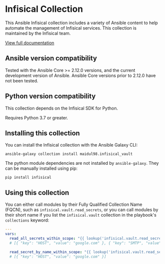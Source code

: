 # Infisical Collection
This Ansible Infisical collection includes a variety of Ansible content to help automate the management of Infisical services. This collection is maintained by the Infisical team.

[View full documentation](https://galaxy.ansible.com/ui/repo/published/infisical_inc/vault/)

## Ansible version compatibility

Tested with the Ansible Core >= 2.12.0 versions, and the current development version of Ansible. Ansible Core versions prior to 2.12.0 have not been tested.

## Python version compatibility

This collection depends on the Infisical SDK for Python. 

Requires Python 3.7 or greater.

## Installing this collection

You can install the Infisical collection with the Ansible Galaxy CLI:

    ansible-galaxy collection install maidul98.infisical_vault

The python module dependencies are not installed by `ansible-galaxy`.  They can
be manually installed using pip:

    pip install infisical

## Using this collection

You can either call modules by their Fully Qualified Collection Name (FQCN), such as `infisical.vault.read_secrets`, or you can call modules by their short name if you list the `infisical.vault` collection in the playbook's `collections` keyword:

```yaml
---
vars:
  read_all_secrets_within_scope: "{{ lookup('infisical.vault.read_secrets', token='<>', path='/', env_slug='dev', url='https://spotify.infisical.com') }}"
  # [{ "key": "HOST", "value": "google.com" }, { "key": "SMTP", "value": "gmail.smtp.edu" }]

  read_secret_by_name_within_scope: "{{ lookup('infisical.vault.read_secrets', token='<>', path='/', env_slug='dev', name='HOST', url='https://spotify.infisical.com') }}"
  # [{ "key": "HOST", "value": "google.com" }]
```

